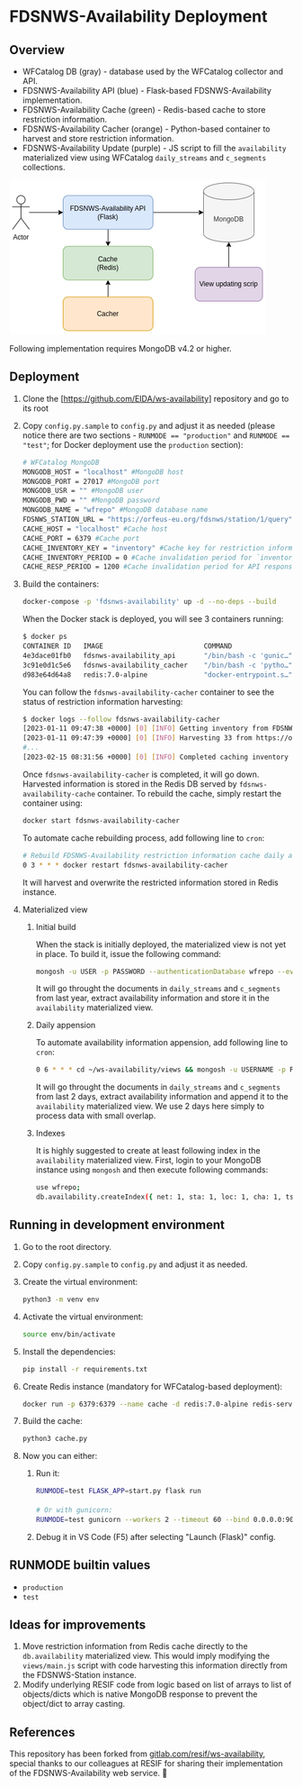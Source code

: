 # FDSNWS-Availability Deployment

## Overview

- WFCatalog DB (gray) - database used by the WFCatalog collector and API.
- FDSNWS-Availability API (blue) - Flask-based FDSNWS-Availability implementation.
- FDSNWS-Availability Cache (green) - Redis-based cache to store restriction information.
- FDSNWS-Availability Cacher (orange) - Python-based container to harvest and store restriction information.
- FDSNWS-Availability Update (purple) - JS script to fill the `availability` materialized view using WFCatalog `daily_streams` and `c_segments` collections.

![FDSNWS-Availability deployment diagram](deployment.png)

Following implementation requires MongoDB v4.2 or higher.

## Deployment

1. Clone the [https://github.com/EIDA/ws-availability] repository and go to its root
1. Copy `config.py.sample` to `config.py` and adjust it as needed (please notice there are two sections - `RUNMODE == "production"` and `RUNMODE == "test"`; for Docker deployment use the `production` section):

    ```bash
    # WFCatalog MongoDB
    MONGODB_HOST = "localhost" #MongoDB host
    MONGODB_PORT = 27017 #MongoDB port
    MONGODB_USR = "" #MongoDB user
    MONGODB_PWD = "" #MongoDB password
    MONGODB_NAME = "wfrepo" #MongoDB database name
    FDSNWS_STATION_URL = "https://orfeus-eu.org/fdsnws/station/1/query" #FDSNWS-Station endpoint to harvest restriction information from
    CACHE_HOST = "localhost" #Cache host
    CACHE_PORT = 6379 #Cache port
    CACHE_INVENTORY_KEY = "inventory" #Cache key for restriction information
    CACHE_INVENTORY_PERIOD = 0 #Cache invalidation period for `inventory` key; 0 = never invalidate
    CACHE_RESP_PERIOD = 1200 #Cache invalidation period for API response
    ```

1. Build the containers:

    ```bash
    docker-compose -p 'fdsnws-availability' up -d --no-deps --build
    ```

    When the Docker stack is deployed, you will see 3 containers running:

    ```bash
    $ docker ps
    CONTAINER ID   IMAGE                         COMMAND                  CREATED         STATUS        PORTS                      NAMES
    4e3dace01fb0   fdsnws-availability_api       "/bin/bash -c 'gunic…"   10 seconds ago  Up 5 seconds  0.0.0.0:9001->9001/tcp     fdsnws-availability-api
    3c91e0d1c5e6   fdsnws-availability_cacher    "/bin/bash -c 'pytho…"   10 seconds ago  Up 5 seconds  0.0.0.0:11211->11211/tcp   fdsnws-availability-cacher
    d983e64d64a8   redis:7.0-alpine              "docker-entrypoint.s…"   10 seconds ago  Up 5 seconds  0.0.0.0:6379->6379/tcp     fdsnws-availability-cache
    ```

    You can follow the `fdsnws-availability-cacher` container to see the status of restriction information harvesting:

    ```bash
    $ docker logs --follow fdsnws-availability-cacher
    [2023-01-11 09:47:38 +0000] [0] [INFO] Getting inventory from FDSNWS-Station...
    [2023-01-11 09:47:39 +0000] [0] [INFO] Harvesting 33 from https://orfeus-eu.org/fdsnws/station/1/query?level=network: 2M,3T,6A...
    #...
    [2023-02-15 08:31:56 +0000] [0] [INFO] Completed caching inventory from FDSNWS-Station
    ```

    Once `fdsnws-availability-cacher` is completed, it will go down. Harvested information is stored in the Redis DB served by `fdsnws-availability-cache` container. To rebuild the cache, simply restart the container using:

    ```bash
    docker start fdsnws-availability-cacher
    ```

    To automate cache rebuilding process, add following line to `cron`:

    ```bash
    # Rebuild FDSNWS-Availability restriction information cache daily at 3:00 AM
    0 3 * * * docker restart fdsnws-availability-cacher
    ```

    It will harvest and overwrite the restricted information stored in Redis instance.

1. Materialized view
    1. Initial build

        When the stack is initially deployed, the materialized view is not yet in place. To build it, issue the following command:

        ```bash
        mongosh -u USER -p PASSWORD --authenticationDatabase wfrepo --eval "const daysBack=365" views/main.js
        ```

        It will go throught the documents in `daily_streams` and `c_segments` from last year, extract availability information and store it in the `availability` materialized view.

    1. Daily appension

        To automate availability information appension, add following line to `cron`:

        ```bash
        0 6 * * * cd ~/ws-availability/views && mongosh -u USERNAME -p PASSWORD --authenticationDatabase wfrepo --eval "const daysBack=2" main.js > /dev/null 2>&1
        ```

        It will go throught the documents in `daily_streams` and `c_segments` from last 2 days, extract availability information and append it to the `availability` materialized view. We use 2 days here simply to process data with small overlap.

    1. Indexes

        It is highly suggested to create at least following index in the `availability` materialized view. First, login to your MongoDB instance using `mongosh` and then execute following commands:

        ```bash
        use wfrepo;
        db.availability.createIndex({ net: 1, sta: 1, loc: 1, cha: 1, ts: 1, te: 1 })
        ```

## Running in development environment

1. Go to the root directory.
1. Copy `config.py.sample` to `config.py` and adjust it as needed.
1. Create the virtual environment:

    ```bash
    python3 -m venv env
    ```

1. Activate the virtual environment:

    ```bash
    source env/bin/activate
    ```

1. Install the dependencies:

    ```bash
    pip install -r requirements.txt
    ```

1. Create Redis instance (mandatory for WFCatalog-based deployment):

    ```bash
    docker run -p 6379:6379 --name cache -d redis:7.0-alpine redis-server --save 20 1 --loglevel warning
    ```

1. Build the cache:

    ```bash
    python3 cache.py
    ```

1. Now you can either:
    1. Run it:

        ```bash
        RUNMODE=test FLASK_APP=start.py flask run

        # Or with gunicorn:
        RUNMODE=test gunicorn --workers 2 --timeout 60 --bind 0.0.0.0:9001 start:app
        ```

    1. Debug it in VS Code (F5) after selecting "Launch (Flask)" config.

## RUNMODE builtin values

- `production`
- `test`

## Ideas for improvements

1. Move restriction information from Redis cache directly to the `db.availability` materialized view. This would imply modifying the `views/main.js` script with code harvesting this information directly from the FDSNWS-Station instance.
1. Modify underlying RESIF code from logic based on list of arrays to list of objects/dicts which is native MongoDB response to prevent the object/dict to array casting.

## References

This repository has been forked from [gitlab.com/resif/ws-availability](https://gitlab.com/resif/ws-availability), special thanks to our colleagues at RESIF for sharing their implementation of the FDSNWS-Availability web service. 💐
